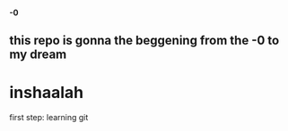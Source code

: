 #### -0
## this repo is gonna the beggening from the -0 to my dream
# inshaalah
first step: learning git

